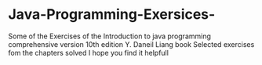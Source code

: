 # Java-Programming-Exersices-
Some of the Exercises of the Introduction to java programming comprehensive version 10th edition Y. Daneil Liang book
Selected exercises fom the chapters solved
I hope you find it helpfull 
